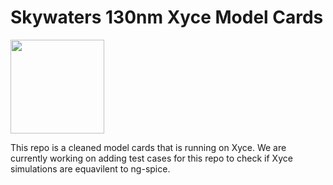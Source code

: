# Skywaters 130nm Xyce Model Cards


[<img src="https://raw.githubusercontent.com/mabrains/sky130_ubuntu_setup/main/logo.svg" width="150">](http://mabrains.com/)

This repo is a cleaned model cards that is running on Xyce. We are currently working on adding test cases for this repo to check if Xyce simulations are equavilent to ng-spice.
